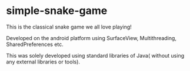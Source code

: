 # simple-snake-game


This is the classical snake game we all love playing!

Developed on the android platform using SurfaceView, Multithreading, SharedPreferences etc.

This was solely developed using standard libraries of Java( without using any external libraries or tools).
